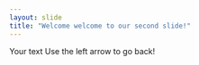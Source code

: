 ```yaml
---
layout: slide
title: "Welcome welcome to our second slide!"
---
```

Your text
Use the left arrow to go back!

